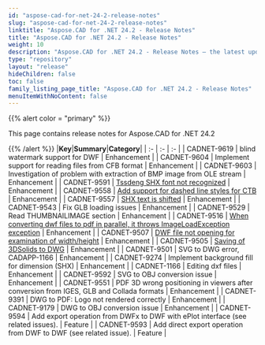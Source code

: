 ```yaml
---
id: "aspose-cad-for-net-24-2-release-notes"
slug: "aspose-cad-for-net-24-2-release-notes"
linktitle: "Aspose.CAD for .NET 24.2 - Release Notes"
title: "Aspose.CAD for .NET 24.2 - Release Notes"
weight: 10
description: "Aspose.CAD for .NET 24.2 - Release Notes – the latest updates and fixes."
type: "repository"
layout: "release"
hideChildren: false
toc: false
family_listing_page_title: "Aspose.CAD for .NET 24.2 - Release Notes"
menuItemWithNoContent: false
---
```


{{% alert color = "primary" %}}

This page contains release notes for Aspose.CAD for .NET 24.2

{{% /alert %}}
|**Key**|**Summary**|**Category**|
| :- | :- | :- |
| CADNET-9619 | blind watermark support for DWF | Enhancement |
| CADNET-9604 | Implement support for reading files from CFB format  | Enhancement |
| CADNET-9603 | Investigation of problem with extraction of BMP image from OLE stream | Enhancement |
| CADNET-9591 | [Tssdeng SHX font not recognized](https://forum.aspose.com/t/shx-font-not-recognized/277651) | Enhancement |
| CADNET-9558 | [Add support for dashed line styles for CTB](https://forum.aspose.com/t/aspose-cad-net-23-7-0-0-dwg-pdf-ctb/276417) | Enhancement |
| CADNET-9557 | [SHX text is shifted](https://forum.aspose.com/t/aspose-cad-net-23-7-0-0-dwg-pdf/276407) | Enhancement |
| CADNET-9543 | Fix GLB loading issues | Enhancement |
| CADNET-9529 | Read THUMBNAILIMAGE section | Enhancement |
| CADNET-9516 | [When converting dwf files to pdf in parallel, it throws ImageLoadException exception](https://forum.aspose.com/t/when-converting-dwf-files-to-pdf-in-parallel-it-throws-imageloadexception-exception/275110) | Enhancement |
| CADNET-9507 | [DWF file not opening for examination of width/height](https://forum.aspose.com/t/dwf-file-not-opening-for-examination-of-width-height/274790) | Enhancement |
| CADNET-9505 | [Saving of 3DSolids to DWG](https://forum.aspose.com/t/remove-macro-and-slip-script-from-dwg-file/274725) | Enhancement |
| CADNET-9501 | SVG to DWG error, CADAPP-1166 | Enhancement |
| CADNET-9274 | Implement background fill for dimension (SHX) | Enhancement |
| CADNET-1166 | Editing dxf files | Enhancement |
| CADNET-9592 | SVG to OBJ conversion issue | Enhancement |
| CADNET-9551 | PDF 3D wrong positioning in viewers after conversion from IGES, GLB and Collada formats  | Enhancement |
| CADNET-9391 | DWG to PDF: Logo not rendered correctly | Enhancement |
| CADNET-9179 | DWG to OBJ conversion issue  | Enhancement |
| CADNET-9594 | Add export operation from DWFx to DWF with ePlot interface (see related issues). | Feature |
| CADNET-9593 | Add direct export operation from DWF to DWF (see related issue). | Feature |
